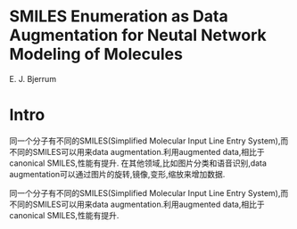 # SMILES Enumeration as Data Augmentation for Neutal Network Modeling of Molecules

E. J. Bjerrum

# Intro

同一个分子有不同的SMILES(Simplified Molecular Input Line Entry System),而不同的SMILES可以用来data augmentation.利用augmented data,相比于canonical SMILES,性能有提升.
在其他领域,比如图片分类和语音识别,data augmentation可以通过图片的旋转,镜像,变形,缩放来增加数据.

同一个分子有不同的SMILES(Simplified Molecular Input Line Entry System),而不同的SMILES可以用来data augmentation.利用augmented data,相比于canonical SMILES,性能有提升.